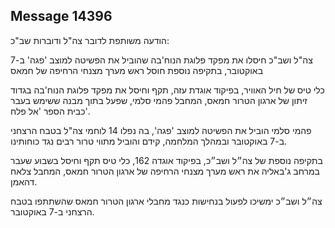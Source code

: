 ## Message 14396

הודעה משותפת לדובר צה"ל ודוברות שב"כ: 

צה"ל ושב"כ חיסלו את מפקד פלוגת הנוח'בה שהוביל את הפשיטה למוצב 'פגה' ב-7 באוקטובר, בתקיפה נוספת חוסל ראש מערך מצנחי הרחיפה של חמאס  

כלי טיס של חיל האוויר, בפיקוד אוגדת עזה, תקף וחיסל את מפקד פלוגת הנוח'בה בגדוד זיתון של ארגון הטרור חמאס, המחבל פהמי סלמי, שפעל בתוך מבנה ששימש בעבר כבית הספר 'אל פלח'. 

פהמי סלמי הוביל את הפשיטה למוצב 'פגה', בה נפלו 14 לוחמי צה"ל בטבח הרצחני ב-7 באוקטובר ובמהלך המלחמה, קידם והוביל מתווי טרור רבים נגד כוחותינו. 

בתקיפה נוספת של צה״ל ושב״כ, בפיקוד אוגדה 162, כלי טיס תקף וחיסל בשבוע שעבר במרחב ג'באליה את ראש מערך מצנחי הרחיפה של ארגון הטרור חמאס, המחבל צלאח דהאמן.

צה״ל ושב״כ ימשיכו לפעול בנחישות כנגד מחבלי ארגון הטרור חמאס שהשתתפו בטבח הרצחני ב-7 באוקטובר.

